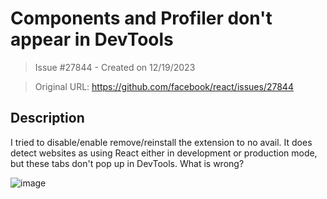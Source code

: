# Components and Profiler don't appear in DevTools

> Issue #27844 - Created on 12/19/2023

> Original URL: https://github.com/facebook/react/issues/27844

## Description

I tried to disable/enable remove/reinstall the extension to no avail. It does detect websites as using React either in development or production mode, but these tabs don't pop up in DevTools. What is wrong?

![image](https://github.com/facebook/react/assets/2313018/6a4888b2-1e8b-4850-8be1-cb2a2222607c)


